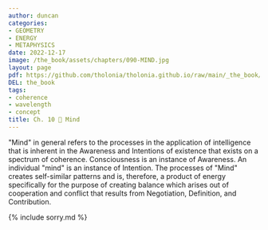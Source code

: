 ```yaml
---
author: duncan
categories:
- GEOMETRY
- ENERGY
- METAPHYSICS
date: 2022-12-17
image: /the_book/assets/chapters/090-MIND.jpg
layout: page
pdf: https://github.com/tholonia/tholonia.github.io/raw/main/_the_book/assets/chapters/090-MIND.pdf
DEL: the_book
tags:
- coherence
- wavelength
- concept
title: Ch. 10 📜 Mind
---
```


"Mind" in general refers to the processes in the application of intelligence that is inherent in the Awareness and Intentions of existence that exists on a spectrum of coherence.  Consciousness is an instance of Awareness.  An individual "mind" is an instance of Intention.  The processes of "Mind" creates self-similar patterns and is, therefore, a product of energy specifically for the purpose of creating balance which arises out of cooperation and conflict that results from Negotiation, Definition, and Contribution.

<!--more-->

{% include sorry.md %}